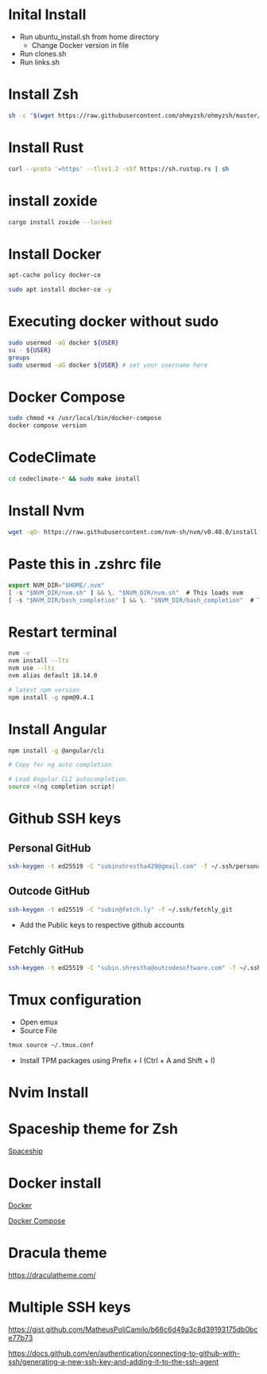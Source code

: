 # Inital Install
- Run ubuntu_install.sh from home directory
    - Change Docker version in file
- Run clones.sh
- Run links.sh

# Install Zsh
```sh
sh -c "$(wget https://raw.githubusercontent.com/ohmyzsh/ohmyzsh/master/tools/install.sh -O -)"
```

# Install Rust
```sh
curl --proto '=https' --tlsv1.2 -sSf https://sh.rustup.rs | sh
```

# install zoxide
```sh
cargo install zoxide --locked
```

# Install Docker
```sh
apt-cache policy docker-ce
```
```sh
sudo apt install docker-ce -y
```

# Executing docker without sudo
```sh
sudo usermod -aG docker ${USER}
su - ${USER}
groups
sudo usermod -aG docker ${USER} # set your username here
```

# Docker Compose
```sh
sudo chmod +x /usr/local/bin/docker-compose
docker compose version
```

# CodeClimate
```sh
cd codeclimate-* && sudo make install
```

# Install Nvm
```sh
wget -qO- https://raw.githubusercontent.com/nvm-sh/nvm/v0.40.0/install.sh | bash
```

# Paste this in .zshrc file
```js
export NVM_DIR="$HOME/.nvm"
[ -s "$NVM_DIR/nvm.sh" ] && \. "$NVM_DIR/nvm.sh"  # This loads nvm
[ -s "$NVM_DIR/bash_completion" ] && \. "$NVM_DIR/bash_completion"  # This loads nvm bash_completion
```

# Restart terminal
```sh
nvm -v
nvm install --lts
nvm use --lts
nvm alias default 18.14.0

# latest npm version
npm install -g npm@9.4.1
```

# Install Angular

```sh
npm install -g @angular/cli

# Copy for ng auto completion

# Load Angular CLI autocompletion.
source <(ng completion script)
```

# Github SSH keys

## Personal GitHub
```sh
ssh-keygen -t ed25519 -C "subinshrestha429@gmail.com" -f ~/.ssh/personal_git
```

## Outcode GitHub
```sh
ssh-keygen -t ed25519 -C "subin@fetch.ly" -f ~/.ssh/fetchly_git
```
- Add the Public keys to respective github accounts

## Fetchly GitHub
```sh
ssh-keygen -t ed25519 -C "subin.shrestha@outcodesoftware.com" -f ~/.ssh/outcode_git
```

# Tmux configuration
- Open emux
- Source File
```sh
tmux source ~/.tmux.conf
```
- Install TPM packages using Prefix + I (Ctrl + A and Shift + I)


# Nvim Install

# Spaceship theme for Zsh
[Spaceship](https://github.com/spaceship-prompt/spaceship-prompt)

# Docker install
[Docker](https://www.digitalocean.com/community/tutorials/how-to-install-and-use-docker-on-ubuntu-20-04)

[Docker Compose](https://www.digitalocean.com/community/tutorials/how-to-install-and-use-docker-compose-on-ubuntu-20-04)

# Dracula theme

https://draculatheme.com/

# Multiple SSH keys
https://gist.github.com/MatheusPoliCamilo/b66c6d49a3c8d39193175db0bce77b73

https://docs.github.com/en/authentication/connecting-to-github-with-ssh/generating-a-new-ssh-key-and-adding-it-to-the-ssh-agent
